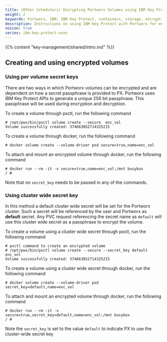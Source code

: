 ```yaml
---
title: (Other Schedulers) Encrypting Portworx Volumes using IBM Key Protect
weight: 2
keywords: Portworx, IBM, IBM Key Protect, containers, storage, encryption
description: Instructions on using IBM Key Protect with Portworx for encrypting Portworx Volumes
noicon: true
series: ibm-key-protect-uses
---
```


{{% content "key-management/shared/intro.md" %}}

## Creating and using encrypted volumes

### Using per volume secret keys

There are two ways in which Portworx volumes can be encrypted and are dependent on how a secret passphrase is provided to PX. Portworx uses IBM Key Protect APIs to generate a unique 256 bit passphrase. This passphrase will be used during encryption and decryption.

To create a volume through pxctl, run the following command

```
# /opt/pwx/bin/pxctl volume create --secure  enc_vol
Volume successfully created: 374663852714325215

```

To create a volume through docker, run the following command

```
# docker volume create --volume-driver pxd secure=true,name=enc_vol

```

To attach and mount an encrypted volume through docker, run the following command

```
# docker run --rm -it -v secure=true,name=enc_vol:/mnt busybox
/ #
```

Note that no `secret_key` needs to be passed in any of the commands.

### Using cluster wide secret key

In this method a default cluster wide secret will be set for the Portworx cluster. Such a secret will be referenced by the user and Portworx as **default** secret. Any PVC request referencing the
secret name as `default` will use this cluster wide secret as a passphrase to encrypt the volume.

To create a volume using a cluster wide secret through pxctl, run the following command

```
# pxctl command to create an encrypted volume
# /opt/pwx/bin/pxctl volume create --secure --secret_key default enc_vol
Volume successfully created: 374663852714325215

```

To create a volume using a cluster wide secret through docker, run the following command

```
# docker volume create --volume-driver pxd secret_key=default,name=enc_vol

```

To attach and mount an encrypted volume through docker, run the following command

```
# docker run --rm -it -v secure=true,secret_key=default,name=enc_vol:/mnt busybox
/ #

```

Note the `secret_key` is set to the value `default` to indicate PX to use the cluster-wide secret key
